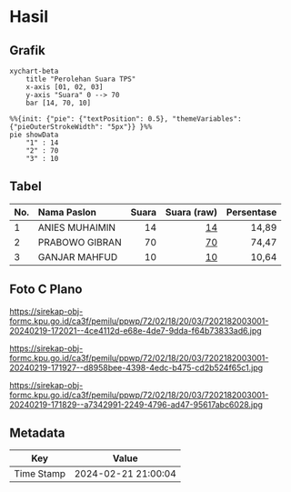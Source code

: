 # Hasil

## Grafik

```mermaid
xychart-beta
    title "Perolehan Suara TPS"
    x-axis [01, 02, 03]
    y-axis "Suara" 0 --> 70
    bar [14, 70, 10]
```

```mermaid
%%{init: {"pie": {"textPosition": 0.5}, "themeVariables": {"pieOuterStrokeWidth": "5px"}} }%%
pie showData
    "1" : 14
    "2" : 70
    "3" : 10
```

## Tabel

| No. | Nama Paslon    | Suara | Suara (raw) | Persentase |
|:--- |:-------------- | -----:| -----------:| ----------:|
| 1   | ANIES MUHAIMIN | 14    | [14][p-1]   | 14,89      |
| 2   | PRABOWO GIBRAN | 70    | [70][p-2]   | 74,47      |
| 3   | GANJAR MAHFUD  | 10    | [10][p-3]   | 10,64      |


[p-1]: https://github.com/gigit-pemilu/pemilu-2024-72-sulawesi-tengah/blob/main/pilpres/hitung-suara/sub/72-sulawesi-tengah/sub/02-poso/sub/18-poso-pesisir-utara/sub/2003-kalora/sub/001-tps/sub/paslon-1.txt
[p-2]: https://github.com/gigit-pemilu/pemilu-2024-72-sulawesi-tengah/blob/main/pilpres/hitung-suara/sub/72-sulawesi-tengah/sub/02-poso/sub/18-poso-pesisir-utara/sub/2003-kalora/sub/001-tps/sub/paslon-2.txt
[p-3]: https://github.com/gigit-pemilu/pemilu-2024-72-sulawesi-tengah/blob/main/pilpres/hitung-suara/sub/72-sulawesi-tengah/sub/02-poso/sub/18-poso-pesisir-utara/sub/2003-kalora/sub/001-tps/sub/paslon-3.txt

## Foto C Plano

https://sirekap-obj-formc.kpu.go.id/ca3f/pemilu/ppwp/72/02/18/20/03/7202182003001-20240219-172021--4ce4112d-e68e-4de7-9dda-f64b73833ad6.jpg

https://sirekap-obj-formc.kpu.go.id/ca3f/pemilu/ppwp/72/02/18/20/03/7202182003001-20240219-171927--d8958bee-4398-4edc-b475-cd2b524f65c1.jpg

https://sirekap-obj-formc.kpu.go.id/ca3f/pemilu/ppwp/72/02/18/20/03/7202182003001-20240219-171829--a7342991-2249-4796-ad47-95617abc6028.jpg


## Metadata

| Key        | Value               |
| ---------- | ------------------- |
| Time Stamp | 2024-02-21 21:00:04 |



